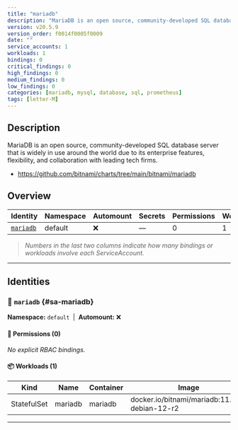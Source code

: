 ```yaml
---
title: "mariadb"
description: "MariaDB is an open source, community-developed SQL database server that is widely in use around the world due to its enterprise features, flexibility, and collaboration with leading tech firms."
version: v20.5.9
version_order: f0014f0005f0009
date: ""
service_accounts: 1
workloads: 1
bindings: 0
critical_findings: 0
high_findings: 0
medium_findings: 0
low_findings: 0
categories: [mariadb, mysql, database, sql, prometheus]
tags: [letter-M]
---
```


## Description

MariaDB is an open source, community-developed SQL database server that is widely in use around the world due to its enterprise features, flexibility, and collaboration with leading tech firms.

- https://github.com/bitnami/charts/tree/main/bitnami/mariadb

## Overview

| Identity                 | Namespace | Automount | Secrets | Permissions | Workloads | Risk |
| ------------------------ | --------- | --------- | ------- | ----------- | --------- | ---- |
| [`mariadb`](#sa-mariadb) | default   | ❌        | —       | 0           | 1         | —    |

> _Numbers in the last two columns indicate how many bindings or workloads involve each ServiceAccount._

---

## Identities

### 🤖 `mariadb` {#sa-mariadb}

**Namespace:** `default`  |  **Automount:** ❌

#### 🔑 Permissions (0)

_No explicit RBAC bindings._

#### 📦 Workloads (1)

| Kind        | Name    | Container | Image                                         |
| ----------- | ------- | --------- | --------------------------------------------- |
| StatefulSet | mariadb | mariadb   | docker.io/bitnami/mariadb:11.4.7-debian-12-r2 |

---
